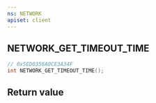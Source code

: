 ```yaml
---
ns: NETWORK
apiset: client
---
```

## NETWORK_GET_TIMEOUT_TIME

```c
// 0x5ED0356A0CE3A34F
int NETWORK_GET_TIMEOUT_TIME();
```



## Return value

